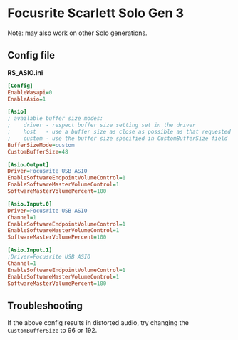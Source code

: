 # Focusrite Scarlett Solo Gen 3

Note: may also work on other Solo generations.

## Config file

**RS_ASIO.ini**

```ini
[Config]
EnableWasapi=0
EnableAsio=1

[Asio]
; available buffer size modes:
;    driver - respect buffer size setting set in the driver
;    host   - use a buffer size as close as possible as that requested by the host application
;    custom - use the buffer size specified in CustomBufferSize field
BufferSizeMode=custom
CustomBufferSize=48

[Asio.Output]
Driver=Focusrite USB ASIO
EnableSoftwareEndpointVolumeControl=1
EnableSoftwareMasterVolumeControl=1
SoftwareMasterVolumePercent=100

[Asio.Input.0]
Driver=Focusrite USB ASIO
Channel=1
EnableSoftwareEndpointVolumeControl=1
EnableSoftwareMasterVolumeControl=1
SoftwareMasterVolumePercent=100

[Asio.Input.1]
;Driver=Focusrite USB ASIO
Channel=1
EnableSoftwareEndpointVolumeControl=1
EnableSoftwareMasterVolumeControl=1
SoftwareMasterVolumePercent=100
```

## Troubleshooting

If the above config results in distorted audio, try changing the `CustomBufferSize` to 96 or 192.
